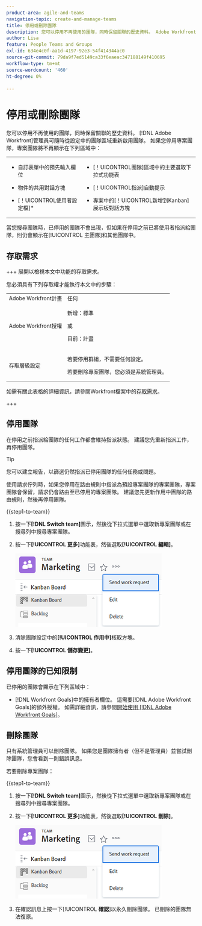 ```yaml
---
product-area: agile-and-teams
navigation-topic: create-and-manage-teams
title: 停用或刪除團隊
description: 您可以停用不再使用的團隊，同時保留關聯的歷史資料。 Adobe Workfront管理員可隨時從設定中的團隊區域重新啟用團隊。
author: Lisa
feature: People Teams and Groups
exl-id: 634e4c0f-aa1d-4197-92e3-54f414344ac0
source-git-commit: 79da9f7ed5149ca33f6eaeac347188149f410695
workflow-type: tm+mt
source-wordcount: '460'
ht-degree: 0%

---
```


# 停用或刪除團隊

您可以停用不再使用的團隊，同時保留關聯的歷史資料。 [!DNL Adobe Workfront]管理員可隨時從設定中的團隊區域重新啟用團隊。 如果您停用專案團隊，專案團隊將不再顯示在下列區域中：

<table style="table-layout:auto"> 
 <col> 
 <col> 
 <tbody> 
  <tr> 
   <td> 
    <ul> 
     <li> <p>自訂表單中的預先輸入欄位</p> </li> 
    </ul> 
    <ul> 
     <li> <p>物件的共用對話方塊</p> </li> 
     <li> <p>[！UICONTROL使用者設定檔]*</p> </li> 
    </ul> </td> 
   <td> 
    <ul> 
     <li> <p>[！UICONTROL團隊]區域中的主要選取下拉式功能表</p> </li> 
     <li> <p>[！UICONTROL指派]自動提示</p> </li> 
     <li> <p>專案中的[！UICONTROL新增到Kanban]展示板對話方塊</p> </li> 
    </ul> </td> 
  </tr> 
 </tbody> 
</table>

當您搜尋團隊時，已停用的團隊不會出現，但如果在停用之前已將使用者指派給團隊，則仍會顯示在[!UICONTROL 主團隊]和其他團隊中。

## 存取需求

+++ 展開以檢視本文中功能的存取需求。

您必須具有下列存取權才能執行本文中的步驟：

<table style="table-layout:auto"> 
 <col> 
 <col> 
 <tbody> 
  <tr data-mc-conditions=""> 
   <td role="rowheader">Adobe Workfront計畫</td> 
   <td>任何</td> 
  </tr> 
  <tr> 
   <td role="rowheader">Adobe Workfront授權</td> 
   <td>
   <p>新增：標準</p>
   <p>或</p>
   <p>目前：計畫</p></td>
  </tr>
  <tr>
   <td>存取層級設定</td>
   <td><p>若要停用群組，不需要任何設定。</p>
   <p>若要刪除專案團隊，您必須是系統管理員。</p></td>
  </tr>
 </tbody> 
</table>

如需有關此表格的詳細資訊，請參閱Workfront檔案中的[存取需求](/help/quicksilver/administration-and-setup/add-users/access-levels-and-object-permissions/access-level-requirements-in-documentation.md)。

+++

## 停用團隊

在停用之前指派給團隊的任何工作都會維持指派狀態。 建議您先重新指派工作，再停用團隊。

>[!TIP]
>
>您可以建立報告，以篩選仍然指派已停用團隊的任何任務或問題。

使用請求佇列時，如果您停用在路由規則中指派為預設專案團隊的專案團隊，專案團隊會保留，請求仍會路由至已停用的專案團隊。 建議您先更新作用中團隊的路由規則，然後再停用團隊。

{{step1-to-team}}

1. 按一下&#x200B;**[!DNL Switch team]**&#x200B;圖示，然後從下拉式選單中選取新專案團隊或在搜尋列中搜尋專案團隊。
1. 按一下&#x200B;**[!UICONTROL 更多]**&#x200B;功能表，然後選取&#x200B;**[!UICONTROL 編輯]**。

   ![](assets/edit-team-settings.png)

1. 清除團隊設定中的&#x200B;**[!UICONTROL 作用中]**&#x200B;核取方塊。
1. 按一下&#x200B;**[!UICONTROL 儲存變更]**。

## 停用團隊的已知限制

已停用的團隊會顯示在下列區域中：

* [!DNL Workfront Goals]中的擁有者欄位。 這需要[!DNL Adobe Workfront Goals]的額外授權。 如需詳細資訊，請參閱[開始使用 [!DNL Adobe Workfront Goals]](../../workfront-goals/goal-management/getting-started-with-wf-goals.md)。

## 刪除團隊

只有系統管理員可以刪除團隊。 如果您是團隊擁有者（但不是管理員）並嘗試刪除團隊，您會看到一則錯誤訊息。

若要刪除專案團隊：

{{step1-to-team}}

1. 按一下&#x200B;**[!DNL Switch team]**&#x200B;圖示，然後從下拉式選單中選取新專案團隊或在搜尋列中搜尋專案團隊。
1. 按一下&#x200B;**[!UICONTROL 更多]**&#x200B;功能表，然後選取&#x200B;**[!UICONTROL 刪除]**。

   ![](assets/edit-team-settings.png)

1. 在確認訊息上按一下&#x200B;[!UICONTROL **確認**]&#x200B;以永久刪除團隊。 已刪除的團隊無法復原。
